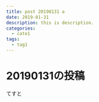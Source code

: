```yaml
---
title: post 20190131 a
date: 2019-01-31
description: this is description.
categories:
  - cate1
tags:
  - tag1
---
```


# 20190131の投稿
てすと
